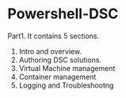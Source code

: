 # Powershell-DSC

Part1.
It contains 5 sections. 
1. Intro and overview.
2. Authoring DSC solutions.
3. Virtual Machine management
4. Container management
5. Logging and Troubleshootng
